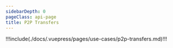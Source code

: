 ```yaml
---
sidebarDepth: 0
pageClass: api-page
title: P2P Transfers
---
```


!!!include(./docs/.vuepress/pages/use-cases/p2p-transfers.md)!!!
